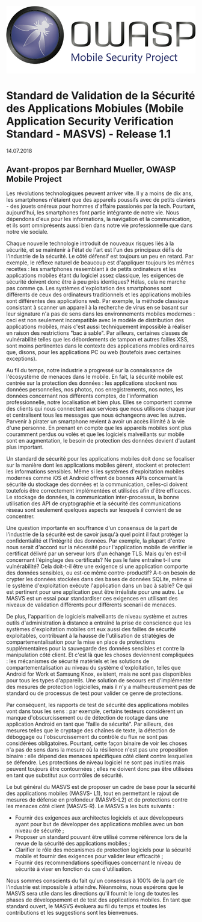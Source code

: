 
![OWASP LOGO](images/OWASP_logo.png)

# Standard de Validation de la Sécurité des Applications Mobiules (Mobile Application Security Verification Standard - MASVS) - Release 1.1

14.07.2018

## Avant-propos par Bernhard Mueller, OWASP Mobile Project

Les révolutions technologiques peuvent arriver vite. Il y a moins de dix ans, les smartphones n'étaient que des appareils poussifs avec de petits claviers - des jouets onéreux pour hommes d'affaire passionés par la tech. Pourtant, aujourd'hui, les smartphones font partie intégrante de notre vie. Nous dépendons d'eux pour les informations, la navigation et la communication, et ils sont omniprésents aussi bien dans notre vie professionnelle que dans notre vie sociale.

Chaque nouvelle technologie introduit de nouveaux risques liés à la sécurité, et se maintenir à l'état de l'art est l'un des principaux défis de l'industrie de la sécurité. Le côté défensif est toujours un peu en retard. Par exemple, le réflexe naturel de beaucoup est d'appliquer toujours les mêmes recettes : les smartphones ressemblant à de petits ordinateurs et les applications mobiles étant du logiciel assez classique, les exigences de sécurité doivent donc être à peu près identiques? Hélas, cela ne marche pas comme ça. Les systèmes d'exploitation des smartphones sont différents de ceux des ordinateurs traditionnels et les applications mobiles sont différentes des applications web. Par exemple, la méthode classique consistant à scanner un appareil à la recherche de virus en se basant sur leur signature n'a pas de sens dans les environnements mobiles modernes : ceci est non seulement incompatible avec le modèle de distribution des applications mobiles, mais c'est aussi techniquement impossible à réaliser en raison des restrictions "bac à sable". Par ailleurs, certaines classes de vulnérabilité telles que les débordements de tampon et autres failles XSS, sont moins pertinentes dans le contexte des applications mobiles ordinaires que, disons, pour les applications PC ou web (toutefois avec certaines exceptions).

Au fil du temps, notre industrie a progressé sur la connaissance de l'écosystème de menaces dans le mobile. En fait, la sécurité mobile est centrée sur la protection des données : les applications stockent nos données personnelles, nos photos, nos enregistrements, nos notes, les données concernant nos différents comptes, de l'information professionnelle, notre localisation et bien plus. Elles se comportent comme des clients qui nous connectent aux services que nous utilisons chaque jour et centralisent tous les messages que nous échangeons avec les autres. Parvenir à pirater un smartphone revient à avoir un accès illimité à la vie d'une personne. En prenant en compte que les appareils mobiles sont plus couramment perdus ou volés et que les logiciels malveillants sur mobile sont en augmentation, le besoin de protection des données devient d'autant plus important.

Un standard de sécurité pour les applications mobiles doit donc se focaliser sur la manière dont les applications mobiles gèrent, stockent et protectent les informations sensibles. Même si les systèmes d'exploitation mobiles modernes comme iOS et Android offrent de bonnes APIs concernant la sécurité du stockage des données et la communication, celles-ci doivent toutefois être correctement implémentées et utilisées afin d'être efficaces. Le stockage de données, la communication inter-processus, la bonne utilisation des API de cryptographie et la sécurité des communications réseau sont seulement quelques aspects sur lesquels il convient de se concentrer.

Une question importante en souffrance d'un consensus de la part de l'industrie de la sécurité est de savoir jusqu'à quel point il faut protéger la confidentialité et l'intégrité des données. Par exemple, la plupart d'entre nous serait d'accord sur la nécessité pour l'application mobile de vérifier le certificat délivré par un serveur lors d'un échange TLS. Mais qu'en est-il concernant l'épinglage des certificats? Ne pas le faire entraîne t-il une vulnérabilité? Cela doit-t-il être une exigence si une application comporte des données sensibles, ou est-ce même contre-productif? A-t-on besoin de crypter les données stockées dans des bases de données SQLite, même si le système d'exploitation exécute l'application dans un bac à sable? Ce qui est pertinent pour une application peut être irréaliste pour une autre. Le MASVS est un essai pour standardiser ces exigences en utilisant des niveaux de validation différents pour différents scenarii de menaces.

De plus, l'apparition de logiciels malveillants de niveau système et autres outils d'administration à distance a entraîné la prise de conscience que les systèmes d'exploitation mobiles ont eux aussi des failles de sécurité exploitables, contribuant à la hausse de l'utilisation de stratégies de compartementalisation pour la mise en place de protections supplémentaires pour la sauvegarde des données sensibles et contre la manipulation côté client. Et c'est là que les choses deviennent compliquées : les mécanismes de sécurité matériels et les solutions de compartementalisation au niveau du système d'exploitation, telles que Android for Work et Samsung Knox, existent, mais ne sont pas disponibles pour tous les types d'appareils. Une solution de secours est d'implémenter des mesures de protection logicielles, mais il n'y a malheureusement pas de standard ou de processus de test pour valider ce genre de protections.

Par conséquent, les rapports de test de sécurité des applications mobiles vont dans tous les sens : par exemple, certains testeurs considèrent un manque d'obscurcissement ou de détection de rootage dans une application Android en tant que "faille de sécurité". Par ailleurs, des mesures telles que le cryptage des chaînes de texte, la détection de déboggage ou l'obscurcissement du contrôle du flux ne sont pas considérées obligatoires. Pourtant, cette façon binaire de voir les choses n'a pas de sens dans la mesure où la résilience n'est pas une proposition binaire : elle dépend des menaces spécifiques côté client contre lesquelles se défendre. Les protections de niveau logiciel ne sont pas inutiles mais peuvent toujours être contournées ; elles ne doivent donc pas être utilisées en tant que substitut aux contrôles de sécurité.

Le but général du MASVS est de proposer un cadre de base pour la sécurité des applications mobiles (MASVS- L1), tout en permettant le rajout de mesures de défense en profondeur (MASVS-L2) et de protections contre les menaces côté client (MASVS-R). Le MASVS a les buts suivants :

- Fournir des exigences aux architectes logiciels et aux développeurs ayant pour but de développer des applications mobiles avec un bon niveau de sécurité ;
- Proposer un standard pouvant être utilisé comme référence lors de la revue de la sécurité des applications mobiles ;
- Clarifier le rôle des mécanismes de protection logiciels pour la sécurité mobile et fournir des exigences pour valider leur efficacité ;
- Fournir des recommendations spécifiques concernant le niveau de sécurité à viser en fonction du cas d'utilisation.

Nous sommes conscients du fait qu'un consensus à 100% de la part de l'industrie est impossible à atteindre. Néanmoins, nous espérons que le MASVS sera utile dans les directions qu'il fournit le long de toutes les phases de développement et de test des applications mobiles. En tant que standard ouvert, le MASVS évoluera au fil du temps et toutes les contributions et les suggestions sont les bienvenues.
